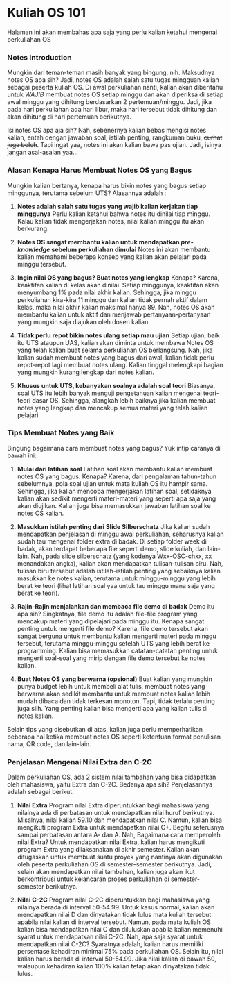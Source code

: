 
# Kuliah OS 101
Halaman ini akan membahas apa saja yang perlu kalian ketahui mengenai perkuliahan OS
### Notes Introduction
Mungkin dari teman-teman masih banyak yang bingung, nih. Maksudnya notes OS apa sih? Jadi, notes OS adalah salah satu tugas mingguan kalian sebagai peserta kuliah OS. Di awal perkuliahan nanti, kalian akan diberitahu untuk *WAJIB* membuat notes OS setiap minggu dan akan diperiksa di setiap awal minggu yang dihitung berdasarkan 2 pertemuan/minggu. Jadi, jika pada hari perkuliahan ada hari libur, maka hari tersebut tidak dihitung dan akan dihitung di hari pertemuan berikutnya.


Isi notes OS apa aja sih? Nah, sebenernya kalian bebas mengisi notes kalian, entah dengan jawaban soal, istilah penting, rangkuman buku, ~~curhat juga boleh~~. Tapi ingat yaa, notes ini akan kalian bawa pas ujian. Jadi, isinya jangan asal-asalan yaa...

### Alasan Kenapa Harus Membuat Notes OS yang Bagus
Mungkin kalian bertanya, kenapa harus bikin notes yang bagus setiap minggunya, terutama sebelum UTS? Alasannya adalah :
1. **Notes adalah salah satu tugas yang wajib kalian kerjakan tiap minggunya**
Perlu kalian ketahui bahwa notes itu dinilai tiap minggu. Kalau kalian tidak mengerjakan notes, nilai kalian minggu itu akan berkurang.

2. **Notes OS sangat membantu kalian untuk mendapatkan *pre-knowledge* sebelum perkuliahan dimulai**
Notes ini akan membantu kalian memahami beberapa konsep yang kalian akan pelajari pada minggu tersebut.

3. **Ingin nilai OS yang bagus? Buat notes yang lengkap**
Kenapa? Karena, keaktifan kalian di kelas akan dinilai. Setiap minggunya, keaktifan akan menyumbang 1% pada nilai akhir kalian. Sehingga, jika minggu perkuliahan kira-kira 11 minggu dan kalian tidak pernah aktif dalam kelas, maka nilai akhir kalian maksimal hanya 89. Nah, notes OS akan membantu kalian untuk aktif dan menjawab pertanyaan-pertanyaan yang mungkin saja diajukan oleh dosen kalian.

4. **Tidak perlu repot bikin notes ulang setiap mau ujian**
Setiap ujian, baik itu UTS ataupun UAS, kalian akan diminta untuk membawa Notes OS yang telah kalian buat selama perkuliahan OS berlangsung. Nah, jika kalian sudah membuat notes yang bagus dari awal, kalian tidak perlu repot-repot lagi membuat notes ulang. Kalian tinggal melengkapi bagian yang mungkin kurang lengkap dari notes kalian.

5. **Khusus untuk UTS, kebanyakan soalnya adalah soal teori**
Biasanya, soal UTS itu lebih banyak menguji pengetahuan kalian mengenai teori-teori dasar OS. Sehingga, alangkah lebih baiknya jika kalian membuat notes yang lengkap dan mencakup semua materi yang telah kalian pelajari.

### Tips Membuat Notes yang Baik
Bingung bagaimana cara membuat notes yang bagus? Yuk intip caranya di bawah ini:
1. **Mulai dari latihan soal**
Latihan soal akan membantu kalian membuat notes OS yang bagus. Kenapa? Karena, dari pengalaman tahun-tahun sebelumnya, pola soal ujian untuk mata kuliah OS itu hampir sama. Sehingga, jika kalian mencoba mengerjakan latihan soal, setidaknya kalian akan sedikit mengerti materi-materi yang seperti apa saja yang akan diujikan. Kalian juga bisa memasukkan jawaban latihan soal ke notes OS kalian.

2. **Masukkan istilah penting dari Slide Silberschatz**
Jika kalian sudah mendapatkan penjelasan di minggu awal perkuliahan, seharusnya kalian sudah tau mengenai folder extra di badak. Di setiap folder week di badak, akan terdapat beberapa file seperti demo, slide kuliah, dan lain-lain. Nah, pada slide silberschatz (yang kodenya Wxx-OSC-chxx, xx menandakan angka), kalian akan mendapatkan tulisan-tulisan biru. Nah, tulisan biru tersebut adalah istilah-istilah penting yang sebaiknya kalian masukkan ke notes kalian, terutama untuk minggu-minggu yang lebih berat ke teori (lihat latihan soal yaa untuk tau minggu mana saja yang berat ke teori).

3. **Rajin-Rajin menjalankan dan membaca file demo di badak**
Demo itu apa sih? Singkatnya, file demo itu adalah file-file program yang mencakup materi yang dipelajari pada minggu itu. Kenapa sangat penting untuk mengerti file demo? Karena, file demo tersebut akan sangat berguna untuk membantu kalian mengerti materi pada minggu tersebut, terutama minggu-minggu setelah UTS yang lebih berat ke programming. Kalian bisa memasukkan catatan-catatan penting untuk mengerti soal-soal yang mirip dengan file demo tersebut ke notes kalian.

4. **Buat Notes OS yang berwarna (opsional)**
Buat kalian yang mungkin punya budget lebih untuk membeli alat tulis, membuat notes yang berwarna akan sedikit membantu untuk membuat notes kalian lebih mudah dibaca dan tidak terkesan monoton. Tapi, tidak terlalu penting juga siih. Yang penting kalian bisa mengerti apa yang kalian tulis di notes kalian.

Selain tips yang disebutkan di atas, kalian juga perlu memperhatikan beberapa hal ketika membuat notes OS seperti ketentuan format penulisan nama, QR code, dan lain-lain.

### Penjelasan Mengenai Nilai Extra dan C-2C
Dalam perkuliahan OS, ada 2 sistem nilai tambahan yang bisa didapatkan oleh mahasiswa, yaitu Extra dan C-2C. Bedanya apa sih? Penjelasannya adalah sebagai berikut.
1. **Nilai Extra**
Program nilai Extra diperuntukkan bagi mahasiswa yang nilainya ada di perbatasan untuk mendapatkan nilai huruf berikutnya. Misalnya, nilai kalian 59.10 dan mendapatkan nilai C. Namun, kalian bisa mengikuti program Extra untuk mendapatkan nilai C+. Begitu seterusnya sampai perbatasan antara A- dan A.
Nah, Bagaimana cara memperoleh nilai Extra? Untuk mendapatkan nilai Extra, kalian harus mengikuti program Extra yang dilaksanakan di akhir semester. Kalian akan ditugaskan untuk membuat suatu proyek yang nantinya akan digunakan oleh peserta perkuliahan OS di semester-semester berikutnya. Jadi, selain akan mendapatkan nilai tambahan, kalian juga akan ikut berkontribusi untuk kelancaran proses perkuliahan di semester-semester berikutnya.

2. **Nilai C-2C**
Program nilai C-2C diperuntukkan bagi mahasiswa yang nilainya berada di interval 50-54.99. Untuk kasus normal, kalian akan mendapatkan nilai D dan dinyatakan tidak lulus mata kuliah tersebut apabila nilai kalian di interval tersebut. Namun, pada mata kuliah OS kalian bisa mendapatkan nilai C dan diluluskan apabila kalian memenuhi syarat untuk mendapatkan nilai C-2C.
Nah, apa saja syarat untuk mendapatkan nilai C-2C? Syaratnya adalah, kalian harus memiliki persentase kehadiran minimal 75% pada perkuliahan OS. Selain itu, nilai kalian harus berada di interval 50-54.99. Jika nilai kalian di bawah 50, walaupun kehadiran kalian 100% kalian tetap akan dinyatakan tidak lulus.
